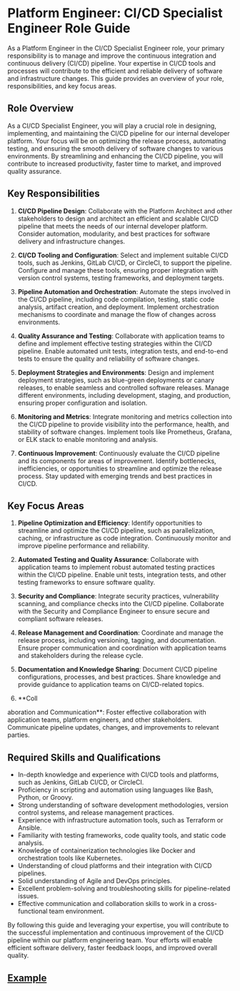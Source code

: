 # Platform Engineer: CI/CD Specialist Engineer Role Guide

As a Platform Engineer in the CI/CD Specialist Engineer role, your primary responsibility is to manage and improve the continuous integration and continuous delivery (CI/CD) pipeline. Your expertise in CI/CD tools and processes will contribute to the efficient and reliable delivery of software and infrastructure changes. This guide provides an overview of your role, responsibilities, and key focus areas.

## Role Overview

As a CI/CD Specialist Engineer, you will play a crucial role in designing, implementing, and maintaining the CI/CD pipeline for our internal developer platform. Your focus will be on optimizing the release process, automating testing, and ensuring the smooth delivery of software changes to various environments. By streamlining and enhancing the CI/CD pipeline, you will contribute to increased productivity, faster time to market, and improved quality assurance.

## Key Responsibilities

1. **CI/CD Pipeline Design**: Collaborate with the Platform Architect and other stakeholders to design and architect an efficient and scalable CI/CD pipeline that meets the needs of our internal developer platform. Consider automation, modularity, and best practices for software delivery and infrastructure changes.

2. **CI/CD Tooling and Configuration**: Select and implement suitable CI/CD tools, such as Jenkins, GitLab CI/CD, or CircleCI, to support the pipeline. Configure and manage these tools, ensuring proper integration with version control systems, testing frameworks, and deployment targets.

3. **Pipeline Automation and Orchestration**: Automate the steps involved in the CI/CD pipeline, including code compilation, testing, static code analysis, artifact creation, and deployment. Implement orchestration mechanisms to coordinate and manage the flow of changes across environments.

4. **Quality Assurance and Testing**: Collaborate with application teams to define and implement effective testing strategies within the CI/CD pipeline. Enable automated unit tests, integration tests, and end-to-end tests to ensure the quality and reliability of software changes.

5. **Deployment Strategies and Environments**: Design and implement deployment strategies, such as blue-green deployments or canary releases, to enable seamless and controlled software releases. Manage different environments, including development, staging, and production, ensuring proper configuration and isolation.

6. **Monitoring and Metrics**: Integrate monitoring and metrics collection into the CI/CD pipeline to provide visibility into the performance, health, and stability of software changes. Implement tools like Prometheus, Grafana, or ELK stack to enable monitoring and analysis.

7. **Continuous Improvement**: Continuously evaluate the CI/CD pipeline and its components for areas of improvement. Identify bottlenecks, inefficiencies, or opportunities to streamline and optimize the release process. Stay updated with emerging trends and best practices in CI/CD.

## Key Focus Areas

1. **Pipeline Optimization and Efficiency**: Identify opportunities to streamline and optimize the CI/CD pipeline, such as parallelization, caching, or infrastructure as code integration. Continuously monitor and improve pipeline performance and reliability.

2. **Automated Testing and Quality Assurance**: Collaborate with application teams to implement robust automated testing practices within the CI/CD pipeline. Enable unit tests, integration tests, and other testing frameworks to ensure software quality.

3. **Security and Compliance**: Integrate security practices, vulnerability scanning, and compliance checks into the CI/CD pipeline. Collaborate with the Security and Compliance Engineer to ensure secure and compliant software releases.

4. **Release Management and Coordination**: Coordinate and manage the release process, including versioning, tagging, and documentation. Ensure proper communication and coordination with application teams and stakeholders during the release cycle.

5. **Documentation and Knowledge Sharing**: Document CI/CD pipeline configurations, processes, and best practices. Share knowledge and provide guidance to application teams on CI/CD-related topics.

6. **Coll

aboration and Communication**: Foster effective collaboration with application teams, platform engineers, and other stakeholders. Communicate pipeline updates, changes, and improvements to relevant parties.

## Required Skills and Qualifications

- In-depth knowledge and experience with CI/CD tools and platforms, such as Jenkins, GitLab CI/CD, or CircleCI.
- Proficiency in scripting and automation using languages like Bash, Python, or Groovy.
- Strong understanding of software development methodologies, version control systems, and release management practices.
- Experience with infrastructure automation tools, such as Terraform or Ansible.
- Familiarity with testing frameworks, code quality tools, and static code analysis.
- Knowledge of containerization technologies like Docker and orchestration tools like Kubernetes.
- Understanding of cloud platforms and their integration with CI/CD pipelines.
- Solid understanding of Agile and DevOps principles.
- Excellent problem-solving and troubleshooting skills for pipeline-related issues.
- Effective communication and collaboration skills to work in a cross-functional team environment.

By following this guide and leveraging your expertise, you will contribute to the successful implementation and continuous improvement of the CI/CD pipeline within our platform engineering team. Your efforts will enable efficient software delivery, faster feedback loops, and improved overall quality.

## [Example](./example.md)
